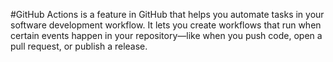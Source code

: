 #GitHub Actions is a feature in GitHub that helps you automate tasks in your software development workflow. It lets you create workflows that run when certain events happen in your repository—like when you push code, open a pull request, or publish a release.